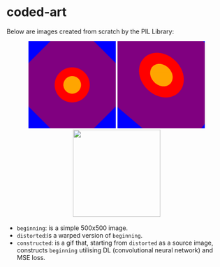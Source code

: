 # coded-art
Below are images created from scratch by the PIL Library:
<p align="center" >
  <img src="beginning.png" width="200" height="200"/>
  <img src="distorted.png" width="200" height="200"/>
  <img src="constructed.gif" width="200" height="200"/>
</p>


- `beginning`: is a simple 500x500 image.
- `distorted`:is a warped version of `beginning`.
- `constructed`: is a gif that, starting from `distorted` as a source image, constructs `beginning` utilising DL (convolutional neural network) and MSE loss.